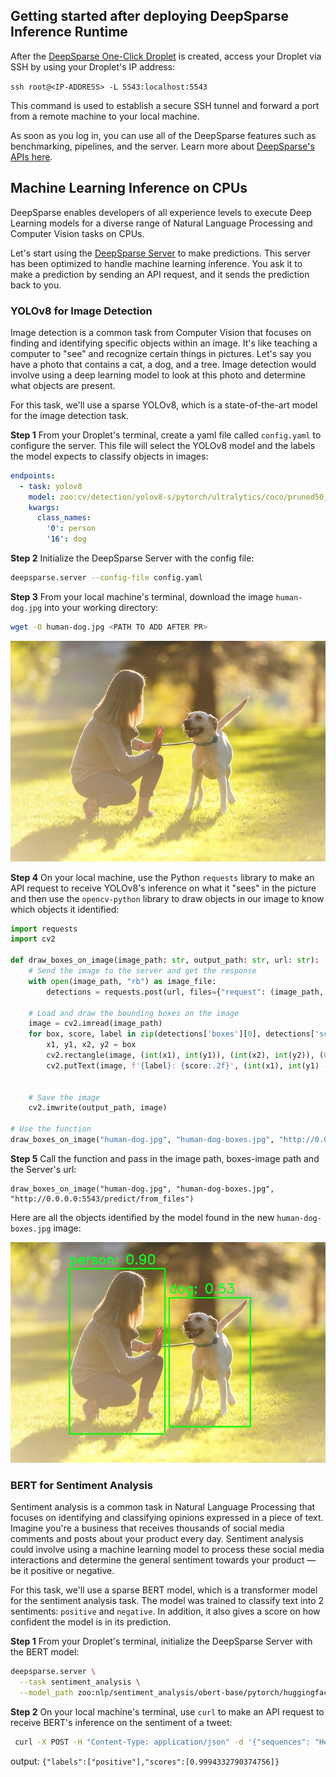 ## Getting started after deploying DeepSparse Inference Runtime

After the [DeepSparse One-Click Droplet](<https://github.com/neuralmagic/deepsparse/blob/b028422aff667487e973eb99418907b765d283f4/examples/do-marketplace/README.md>) is created, access your Droplet via SSH by using your Droplet's IP address:<br>

`ssh root@<IP-ADDRESS> -L 5543:localhost:5543`

This command is used to establish a secure SSH tunnel and forward a port from a remote machine to your local machine.

As soon as you log in, you can use all of the DeepSparse features such as benchmarking, pipelines, and the server. Learn more about [DeepSparse's APIs here](<https://github.com/neuralmagic/deepsparse/blob/fd223aa935cef42c9c6dfcea62b14e003e0d6de5/docs/user-guide/README.md>).


## Machine Learning Inference on CPUs

DeepSparse enables developers of all experience levels to execute Deep Learning models for a diverse range of Natural Language Processing and Computer Vision tasks on CPUs.

Let's start using the [DeepSparse Server](https://github.com/neuralmagic/deepsparse/blob/main/docs/user-guide/deepsparse-server.md) to make predictions. This server has been optimized to handle machine learning inference. You ask it to make a prediction by sending an API request, and it sends the prediction back to you.

### YOLOv8 for Image Detection

Image detection is a common task from Computer Vision that focuses on finding and identifying specific objects within an image. It's like teaching a computer to "see" and recognize certain things in pictures. Let's say you have a photo that contains a cat, a dog, and a tree. Image detection would involve using a deep learning model to look at this photo and determine what objects are present.

For this task, we'll use a sparse YOLOv8, which is a state-of-the-art model for the image detection task.


**Step 1** From your Droplet's terminal, create a yaml file called `config.yaml` to configure the server. This file will select the YOLOv8 model and the labels the model expects to classify objects in images:

```yaml
endpoints:
  - task: yolov8
    model: zoo:cv/detection/yolov8-s/pytorch/ultralytics/coco/pruned50_quant-none
    kwargs:
      class_names:
        '0': person
        '16': dog
```

**Step 2** Initialize the DeepSparse Server with the config file:

```bash
deepsparse.server --config-file config.yaml
```

**Step 3** From your local machine's terminal, download the image `human-dog.jpg` into your working directory:

```bash
wget -O human-dog.jpg <PATH TO ADD AFTER PR>
```

![](./human-dog.jpg)

**Step 4** On your local machine, use the Python `requests` library to make an API request to receive YOLOv8's inference on what it "sees" in the picture and then use the `opencv-python` library to draw objects in our image to know which objects it identified:

```python
import requests
import cv2

def draw_boxes_on_image(image_path: str, output_path: str, url: str):
    # Send the image to the server and get the response
    with open(image_path, "rb") as image_file:
        detections = requests.post(url, files={"request": (image_path, image_file)}).json()

    # Load and draw the bounding boxes on the image
    image = cv2.imread(image_path)
    for box, score, label in zip(detections['boxes'][0], detections['scores'][0], detections['labels'][0]):
        x1, y1, x2, y2 = box
        cv2.rectangle(image, (int(x1), int(y1)), (int(x2), int(y2)), (0, 255, 0), 2)
        cv2.putText(image, f'{label}: {score:.2f}', (int(x1), int(y1) - 10), cv2.FONT_HERSHEY_SIMPLEX, 0.9, (36, 255, 12), 2)


    # Save the image
    cv2.imwrite(output_path, image)

# Use the function
draw_boxes_on_image("human-dog.jpg", "human-dog-boxes.jpg", "http://0.0.0.0:5543/predict/from_files")
```

**Step 5** Call the function and pass in the image path, boxes-image path and the Server's url:

```
draw_boxes_on_image("human-dog.jpg", "human-dog-boxes.jpg", "http://0.0.0.0:5543/predict/from_files")
```

Here are all the objects identified by the model found in the new `human-dog-boxes.jpg` image:

![](./human-dog-boxes.jpg)


### BERT for Sentiment Analysis

Sentiment analysis is a common task in Natural Language Processing that focuses on identifying and classifying opinions expressed in a piece of text. Imagine you're a business that receives thousands of social media comments and posts about your product every day. Sentiment analysis could involve using a machine learning model to process these social media interactions and determine the general sentiment towards your product — be it positive or negative.

For this task, we'll use a sparse BERT model, which is a transformer model for the sentiment analysis task. The model was trained to classify text into 2 sentiments: `positive` and `negative`. In addition, it also gives a score on how confident the model is in its prediction.

**Step 1** From your Droplet's terminal, initialize the DeepSparse Server with the BERT model:

```bash
deepsparse.server \
  --task sentiment_analysis \
  --model_path zoo:nlp/sentiment_analysis/obert-base/pytorch/huggingface/sst2/pruned90_quant-none
```

**Step 2** On your local machine's terminal, use `curl` to make an API request to receive BERT's inference on the sentiment of a tweet:

```bash
 curl -X POST -H "Content-Type: application/json" -d '{"sequences": "Hey @neuralmagic, DeepSparse is an an awesome piece of software!"}' http://localhost:5543/predict
```

output: `{"labels":["positive"],"scores":[0.9994332790374756]}`